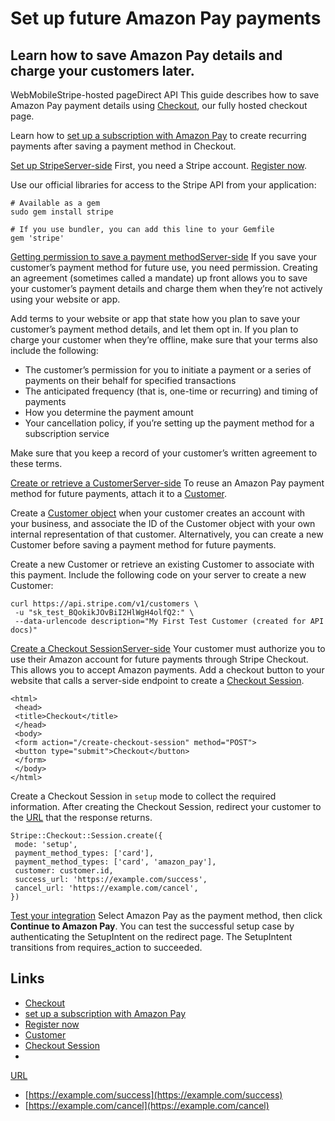 # Set up future Amazon Pay payments

## Learn how to save Amazon Pay details and charge your customers later.

WebMobileStripe-hosted pageDirect API
This guide describes how to save Amazon Pay payment details using
[Checkout](https://docs.stripe.com/payments/checkout), our fully hosted checkout
page.

Learn how to [set up a subscription with Amazon
Pay](https://docs.stripe.com/billing/subscriptions/amazon-pay) to create
recurring payments after saving a payment method in Checkout.

[Set up
StripeServer-side](https://docs.stripe.com/payments/amazon-pay/set-up-future-payments#web-set-up-stripe)
First, you need a Stripe account. [Register
now](https://dashboard.stripe.com/register).

Use our official libraries for access to the Stripe API from your application:

```
# Available as a gem
sudo gem install stripe
```

```
# If you use bundler, you can add this line to your Gemfile
gem 'stripe'
```

[Getting permission to save a payment
methodServer-side](https://docs.stripe.com/payments/amazon-pay/set-up-future-payments#web-permissions)
If you save your customer’s payment method for future use, you need permission.
Creating an agreement (sometimes called a mandate) up front allows you to save
your customer’s payment details and charge them when they’re not actively using
your website or app.

Add terms to your website or app that state how you plan to save your customer’s
payment method details, and let them opt in. If you plan to charge your customer
when they’re offline, make sure that your terms also include the following:

- The customer’s permission for you to initiate a payment or a series of
payments on their behalf for specified transactions
- The anticipated frequency (that is, one-time or recurring) and timing of
payments
- How you determine the payment amount
- Your cancellation policy, if you’re setting up the payment method for a
subscription service

Make sure that you keep a record of your customer’s written agreement to these
terms.

[Create or retrieve a
CustomerServer-side](https://docs.stripe.com/payments/amazon-pay/set-up-future-payments#web-create-customer)
To reuse an Amazon Pay payment method for future payments, attach it to a
[Customer](https://docs.stripe.com/api/customers).

Create a [Customer object](https://docs.stripe.com/api/customers) when your
customer creates an account with your business, and associate the ID of the
Customer object with your own internal representation of that customer.
Alternatively, you can create a new Customer before saving a payment method for
future payments.

Create a new Customer or retrieve an existing Customer to associate with this
payment. Include the following code on your server to create a new Customer:

```
curl https://api.stripe.com/v1/customers \
 -u "sk_test_BQokikJOvBiI2HlWgH4olfQ2:" \
 --data-urlencode description="My First Test Customer (created for API docs)"
```

[Create a Checkout
SessionServer-side](https://docs.stripe.com/payments/amazon-pay/set-up-future-payments#web-create-checkout-session)
Your customer must authorize you to use their Amazon account for future payments
through Stripe Checkout. This allows you to accept Amazon payments. Add a
checkout button to your website that calls a server-side endpoint to create a
[Checkout Session](https://docs.stripe.com/api/checkout/sessions).

```
<html>
 <head>
 <title>Checkout</title>
 </head>
 <body>
 <form action="/create-checkout-session" method="POST">
 <button type="submit">Checkout</button>
 </form>
 </body>
</html>
```

Create a Checkout Session in `setup` mode to collect the required information.
After creating the Checkout Session, redirect your customer to the
[URL](https://docs.stripe.com/api/checkout/sessions/object#checkout_session_object-url)
that the response returns.

```
Stripe::Checkout::Session.create({
 mode: 'setup',
 payment_method_types: ['card'],
 payment_method_types: ['card', 'amazon_pay'],
 customer: customer.id,
 success_url: 'https://example.com/success',
 cancel_url: 'https://example.com/cancel',
})
```

[Test your
integration](https://docs.stripe.com/payments/amazon-pay/set-up-future-payments#web-test-integration)
Select Amazon Pay as the payment method, then click **Continue to Amazon Pay**.
You can test the successful setup case by authenticating the SetupIntent on the
redirect page. The SetupIntent transitions from requires_action to succeeded.

## Links

- [Checkout](https://docs.stripe.com/payments/checkout)
- [set up a subscription with Amazon
Pay](https://docs.stripe.com/billing/subscriptions/amazon-pay)
- [Register now](https://dashboard.stripe.com/register)
- [Customer](https://docs.stripe.com/api/customers)
- [Checkout Session](https://docs.stripe.com/api/checkout/sessions)
-
[URL](https://docs.stripe.com/api/checkout/sessions/object#checkout_session_object-url)
- [https://example.com/success](https://example.com/success)
- [https://example.com/cancel](https://example.com/cancel)